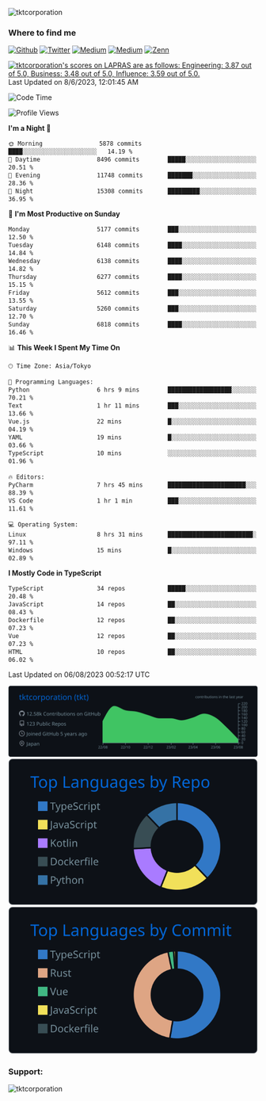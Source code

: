 <p align="left"> <img src="https://komarev.com/ghpvc/?username=tktcorporation&label=Profile%20views&color=0e75b6&style=flat" alt="tktcorporation" /> </p>

<h3>Where to find me</h3>
<p>
<a href="https://github.com/tktcorporation" target="_blank"><img alt="Github" src="https://img.shields.io/badge/GitHub-%2312100E.svg?&style=for-the-badge&logo=Github&logoColor=white" /></a>
<a href="https://twitter.com/tktcorporation" target="_blank"><img alt="Twitter" src="https://img.shields.io/badge/twitter-%231DA1F2.svg?&style=for-the-badge&logo=twitter&logoColor=white" /></a>
<a href="https://www.linkedin.com/in/tktcorporation" target="_blank"><img alt="Medium" src="https://img.shields.io/badge/linkdin-0a66c2.svg?&style=for-the-badge&logo=linkedin&logoColor=white" /></a>
<a href="https://qiita.com/tktcorporation" target="_blank"><img alt="Medium" src="https://img.shields.io/badge/qiita-55C500.svg?&style=for-the-badge&logo=qiita&logoColor=white" /></a>
<a href="https://zenn.dev/tktcorporation" target="_blank"><img alt="Zenn" src="https://img.shields.io/badge/Zenn-3EA8FF.svg?&style=for-the-badge&logo=Zenn&logoColor=white" /></a>
</p>

<!--START_SECTION:lapras-card-->
<p ><a href="https://lapras.com/public/tktcorporation" target="_blank" rel="noopener noreferrer"><img alt="tktcorporation's scores on LAPRAS are as follows: Engineering: 3.87 out of 5.0, Business: 3.48 out of 5.0, Influence: 3.59 out of 5.0." src="https://lapras-card-generator.vercel.app/api/svg?e=3.87&b=3.48&i=3.59&b1=%23232323&b2=%236d6d6d&i1=%23212121&i2=%23818181&l=en" width="300" ></a>  
Last Updated on 8/6/2023, 12:01:45 AM</p>
<!--END_SECTION:lapras-card-->
  
<!--START_SECTION:waka-->
![Code Time](http://img.shields.io/badge/Code%20Time-1%2C096%20hrs%202%20mins-blue)

![Profile Views](http://img.shields.io/badge/Profile%20Views-0-blue)

**I'm a Night 🦉** 

```text
🌞 Morning                5878 commits        ████░░░░░░░░░░░░░░░░░░░░░   14.19 % 
🌆 Daytime                8496 commits        █████░░░░░░░░░░░░░░░░░░░░   20.51 % 
🌃 Evening                11748 commits       ███████░░░░░░░░░░░░░░░░░░   28.36 % 
🌙 Night                  15308 commits       █████████░░░░░░░░░░░░░░░░   36.95 % 
```
📅 **I'm Most Productive on Sunday** 

```text
Monday                   5177 commits        ███░░░░░░░░░░░░░░░░░░░░░░   12.50 % 
Tuesday                  6148 commits        ████░░░░░░░░░░░░░░░░░░░░░   14.84 % 
Wednesday                6138 commits        ████░░░░░░░░░░░░░░░░░░░░░   14.82 % 
Thursday                 6277 commits        ████░░░░░░░░░░░░░░░░░░░░░   15.15 % 
Friday                   5612 commits        ███░░░░░░░░░░░░░░░░░░░░░░   13.55 % 
Saturday                 5260 commits        ███░░░░░░░░░░░░░░░░░░░░░░   12.70 % 
Sunday                   6818 commits        ████░░░░░░░░░░░░░░░░░░░░░   16.46 % 
```


📊 **This Week I Spent My Time On** 

```text
🕑︎ Time Zone: Asia/Tokyo

💬 Programming Languages: 
Python                   6 hrs 9 mins        ██████████████████░░░░░░░   70.21 % 
Text                     1 hr 11 mins        ███░░░░░░░░░░░░░░░░░░░░░░   13.66 % 
Vue.js                   22 mins             █░░░░░░░░░░░░░░░░░░░░░░░░   04.19 % 
YAML                     19 mins             █░░░░░░░░░░░░░░░░░░░░░░░░   03.66 % 
TypeScript               10 mins             ░░░░░░░░░░░░░░░░░░░░░░░░░   01.96 % 

🔥 Editors: 
PyCharm                  7 hrs 45 mins       ██████████████████████░░░   88.39 % 
VS Code                  1 hr 1 min          ███░░░░░░░░░░░░░░░░░░░░░░   11.61 % 

💻 Operating System: 
Linux                    8 hrs 31 mins       ████████████████████████░   97.11 % 
Windows                  15 mins             █░░░░░░░░░░░░░░░░░░░░░░░░   02.89 % 
```

**I Mostly Code in TypeScript** 

```text
TypeScript               34 repos            █████░░░░░░░░░░░░░░░░░░░░   20.48 % 
JavaScript               14 repos            ██░░░░░░░░░░░░░░░░░░░░░░░   08.43 % 
Dockerfile               12 repos            ██░░░░░░░░░░░░░░░░░░░░░░░   07.23 % 
Vue                      12 repos            ██░░░░░░░░░░░░░░░░░░░░░░░   07.23 % 
HTML                     10 repos            ██░░░░░░░░░░░░░░░░░░░░░░░   06.02 % 
```




 Last Updated on 06/08/2023 00:52:17 UTC
<!--END_SECTION:waka-->

[![](https://raw.githubusercontent.com/tktcorporation/tktcorporation/master/profile-summary-card-output/github_dark/0-profile-details.svg)](https://github.com/vn7n24fzkq/github-profile-summary-cards)
[![](https://raw.githubusercontent.com/tktcorporation/tktcorporation/master/profile-summary-card-output/github_dark/1-repos-per-language.svg)](https://github.com/vn7n24fzkq/github-profile-summary-cards) [![](https://raw.githubusercontent.com/tktcorporation/tktcorporation/master/profile-summary-card-output/github_dark/2-most-commit-language.svg)](https://github.com/vn7n24fzkq/github-profile-summary-cards)

<h3 align="left">Support:</h3>
<p><a href="https://www.buymeacoffee.com/tktcorporation"> <img align="left" src="https://cdn.buymeacoffee.com/buttons/v2/default-yellow.png" height="50" width="210" alt="tktcorporation" /></a></p><br><br>
